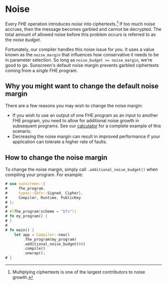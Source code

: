 # Noise

Every FHE operation introduces *noise* into ciphertexts.[^1] If too much noise accrues, then the message becomes garbled and cannot be decrypted. The total amount of allowed noise before this problem occurs is referred to as the *noise budget*.

Fortunately, our compiler handles this noise issue for you. It uses a value known as the `noise_margin` that influences how conservative it needs to be in parameter selection. So long as `noise_budget >= noise_margin`, we're good to go. Sunscreen's default noise margin prevents garbled ciphertexts coming from a *single* FHE program.

[^1]: Multiplying ciphertexts is one of the largest contributors to noise growth.

## Why you might want to change the default noise margin
There are a few reasons you may wish to change the noise margin:
* If you wish to use an output of one FHE program as an input to another FHE program, you need to allow for additional noise growth in subsequent programs. See our [calculator](https://github.com/Sunscreen-tech/Sunscreen/blob/main/examples/calculator_rational/src/main.rs#L221) for a complete example of this scenario.
* Decreasing the noise margin can result in improved performance if your application can tolerate a higher rate of faults.

## How to change the noise margin
To change the noise margin, simply call `.additional_noise_budget()` when compiling your program. For example:

```rust
# use sunscreen::{
#     fhe_program,
#     types::{bfv::Signed, Cipher},
#     Compiler, Runtime, PublicKey
# };
#
# #[fhe_program(scheme = "bfv")]
# fn my_program() {
# }
#
# fn main() {
    let app = Compiler::new()
        .fhe_program(my_program)
        .additional_noise_budget(60)
        .compile()
        .unwrap();
# }
```
